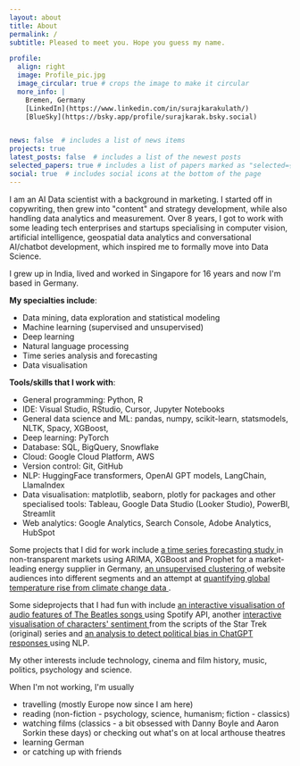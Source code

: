 ```yaml
---
layout: about
title: About
permalink: /
subtitle: Pleased to meet you. Hope you guess my name.

profile:
  align: right
  image: Profile_pic.jpg
  image_circular: true # crops the image to make it circular
  more_info: |
    Bremen, Germany
    [LinkedIn](https://www.linkedin.com/in/surajkarakulath/)
    [BlueSky](https://bsky.app/profile/surajkarak.bsky.social)


news: false  # includes a list of news items
projects: true
latest_posts: false  # includes a list of the newest posts
selected_papers: true # includes a list of papers marked as "selected={true}"
social: true  # includes social icons at the bottom of the page
---
```


I am an AI Data scientist with a background in marketing. I started off in copywriting, then grew into "content" and strategy development, while also handling data analytics and measurement. Over 8 years, I got to work with some leading tech enterprises and startups specialising in computer vision, artificial intelligence, geospatial data analytics and conversational AI/chatbot development, which inspired me to formally move into Data Science.

I grew up in India, lived and worked in Singapore for 16 years and now I'm based in Germany.  

**My specialties include**: 
- Data mining, data exploration and statistical modeling
- Machine learning (supervised and unsupervised)
- Deep learning 
- Natural language processing 
- Time series analysis and forecasting
- Data visualisation 

**Tools/skills that I work with**: 
- General programming: Python, R 
- IDE: Visual Studio, RStudio, Cursor, Jupyter Notebooks
- General data science and ML: pandas, numpy, scikit-learn, statsmodels, NLTK, Spacy, XGBoost, 
- Deep learning: PyTorch
- Database: SQL, BigQuery, Snowflake
- Cloud: Google Cloud Platform, AWS
- Version control: Git, GitHub
- NLP: HuggingFace transformers, OpenAI GPT models, LangChain, LlamaIndex
- Data visualisation: matplotlib, seaborn, plotly for packages and other specialised tools: Tableau, Google Data Studio (Looker Studio), PowerBI, Streamlit
- Web analytics: Google Analytics, Search Console, Adobe Analytics, HubSpot


Some projects that I did for work include <a href="https://surajkarak.github.io/projects/Time-Series-Forecasting/"> a time series forecasting study </a> in non-transparent markets using ARIMA, XGBoost and Prophet for a market-leading energy supplier in Germany, <a href="https://surajkarak.github.io/projects/Clustering-Marketing-Data-Science/"> an unsupervised clustering </a> of website audiences into different segments and an attempt at <a href="https://surajkarak.github.io/projects/Climate-Data-Analysis/"> quantifying global temperature rise from climate change data </a>.

Some sideprojects that I had fun with include  <a href= "https://surajkarak.github.io/projects/Spotify-API-Data-Extraction-Visualization/"> an interactive visualisation of audio features of The Beatles songs </a> using Spotify API, another <a href="https://surajkarak.github.io/projects/NLP-Sentiment-Analysis-Star-Trek/"> interactive visualisation of characters' sentiment </a> from the scripts of the Star Trek (original) series and <a href="https://surajkarak.github.io/projects/NLP-ChatGPT-Bias/"> an analysis to detect political bias in ChatGPT responses </a>  using NLP.


My other interests include technology, cinema and film history, music, politics, psychology and science.

When I'm not working, I'm usually 
- travelling (mostly Europe now since I am here)
- reading (non-fiction - psychology, science, humanism; fiction - classics)
- watching films (classics - a bit obsessed with Danny Boyle and Aaron Sorkin these days) or checking out what's on at local arthouse theatres 
- learning German
- or catching up with friends